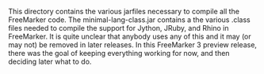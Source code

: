 This directory contains the various jarfiles necessary to compile all the FreeMarker code.
The minimal-lang-class.jar contains a the various .class files needed to compile
the support for Jython, JRuby, and Rhino in FreeMarker. It is quite unclear that anybody 
uses any of this and it may (or may not) be removed in later releases. In this FreeMarker 3
preview release, there was the goal of keeping everything working for now, and then deciding
later what to do.
